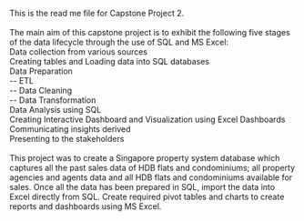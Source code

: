 This is the read me file for Capstone Project 2.
<br>
<br>
The main aim of this capstone project is to exhibit the following five stages of the data lifecycle through the use of SQL and MS Excel:
<br>
Data collection from various sources
<br>
Creating tables and Loading data into SQL databases
<br>
Data Preparation
<br>
-- ETL
<br>
-- Data Cleaning
<br>
-- Data Transformation
<br>
Data Analysis using SQL
<br>
Creating Interactive Dashboard and Visualization using Excel Dashboards
<br>
Communicating insights derived
<br>
Presenting to the stakeholders
<br><br>
This project was to create a Singapore property system database which captures all the past sales data of HDB flats and condominiums; all property agencies and agents data and all HDB flats and condominiums available for sales.  Once all the data has been prepared in SQL, import the data into Excel directly from SQL. Create required pivot tables and charts to create reports and dashboards using MS Excel.  
